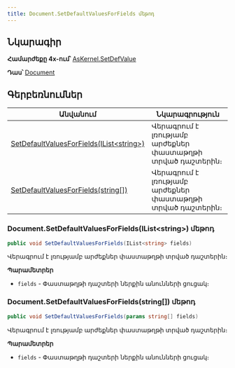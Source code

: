 ```yaml
---
title: Document.SetDefaultValuesForFields մեթոդ
---
```


## Նկարագիր

**Համարժեքը 4x-ում՝** [AsKernel.SetDefValue](https://armsoft.github.io/as4x-docs/HTM/ProgrGuide/Functions/Functions/SetDefValue.html)

**Դաս՝** [Document](../document.md)

## Գերբեռնումներ

| Անվանում | Նկարագրություն |
|--|--|
| [SetDefaultValuesForFields(IList&lt;string&gt;)](#documentsetdefaultvaluesforfieldsiliststring-մեթոդ) | Վերագրում է լռությամբ արժեքներ փաստաթղթի տրված դաշտերին։ |
| [SetDefaultValuesForFields(string[])](#documentsetdefaultvaluesforfieldsstring-մեթոդ) | Վերագրում է լռությամբ արժեքներ փաստաթղթի տրված դաշտերին։ |

### Document.SetDefaultValuesForFields(IList&lt;string&gt;) մեթոդ

```c#
public void SetDefaultValuesForFields(IList<string> fields)
```

Վերագրում է լռությամբ արժեքներ փաստաթղթի տրված դաշտերին։

**Պարամետրեր**

- `fields` - Փաստաթղթի դաշտերի ներքին անունների ցուցակ։

### Document.SetDefaultValuesForFields(string[]) մեթոդ

```c#
public void SetDefaultValuesForFields(params string[] fields)
```

Վերագրում է լռությամբ արժեքներ փաստաթղթի տրված դաշտերին։

**Պարամետրեր**

- `fields` - Փաստաթղթի դաշտերի ներքին անունների ցուցակ։



